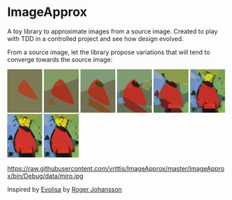 # ImageApprox

A toy library to approximate images from a source image. Created to play with TDD in a controlled project and see how design evolved.

From a source image, let the library propose variations that will tend to converge towards the source image:

![Step 1](https://raw.githubusercontent.com/vrittis/ImageApprox/master/ImageApprox/bin/Debug/miro.jpg.417092166.000114.0000000027.0093096679.png) 
![Step 2](https://raw.githubusercontent.com/vrittis/ImageApprox/master/ImageApprox/bin/Debug/miro.jpg.417092166.000443.0000000071.0078734662.png)
![Step 3](https://raw.githubusercontent.com/vrittis/ImageApprox/master/ImageApprox/bin/Debug/miro.jpg.417092166.000635.0000000100.0069989594.png)
![Step 4](https://raw.githubusercontent.com/vrittis/ImageApprox/master/ImageApprox/bin/Debug/miro.jpg.417092166.002432.0000000220.0060418541.png)
![Step 5](https://raw.githubusercontent.com/vrittis/ImageApprox/master/ImageApprox/bin/Debug/miro.jpg.417092166.005920.0000000415.0042953862.png)
![Step 6](https://raw.githubusercontent.com/vrittis/ImageApprox/master/ImageApprox/bin/Debug/miro.jpg.417092166.022620.0000001337.0024434753.png)
![Step 7](https://raw.githubusercontent.com/vrittis/ImageApprox/master/ImageApprox/bin/Debug/miro.jpg.417092166.032822.0000001922.0017112435.png)
![Step 8](https://raw.githubusercontent.com/vrittis/ImageApprox/master/ImageApprox/bin/Debug/miro.jpg.417092166.033472.0000001948.0016846429.png)

https://raw.githubusercontent.com/vrittis/ImageApprox/master/ImageApprox/bin/Debug/data/miro.jpg

Inspired by [Evolisa](http://rogeralsing.com/2008/12/16/evolisa-optimizations-and-improved-quality/) by [Roger Johansson](https://github.com/rogeralsing)


